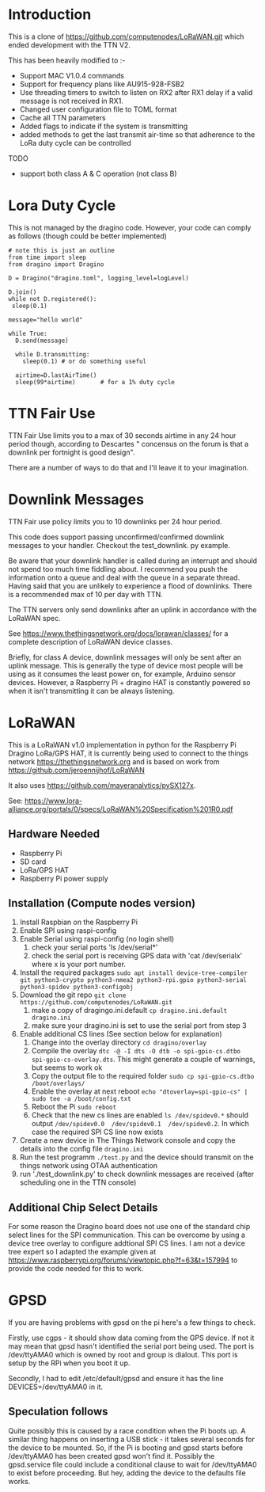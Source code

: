 # Introduction

This is a clone of https://github.com/computenodes/LoRaWAN.git which ended development with the TTN V2.

This has been heavily modified to :-

* Support MAC V1.0.4 commands
* Support for frequency plans like AU915-928-FSB2
* Use threading timers to switch to listen on RX2 after RX1 delay if a valid message is not received in RX1.
* Changed user configuration file to TOML format
* Cache all TTN parameters
* Added flags to indicate if the system is transmitting
* added methods to get the last transmit air-time so that adherence to the LoRa duty cycle can be controlled

TODO

* support both class A & C operation (not class B)

# Lora Duty Cycle

This is not managed by the dragino code. However, your code can comply as follows (though could be better implemented)

```
# note this is just an outline
from time import sleep
from dragino import Dragino

D = Dragino("dragino.toml", logging_level=logLevel)

D.join()
while not D.registered():
 sleep(0.1)

message="hello world"

while True:
  D.send(message)

  while D.transmitting:
    sleep(0.1) # or do something useful

  airtime=D.lastAirTime()
  sleep(99*airtime)       # for a 1% duty cycle

```

# TTN Fair Use

TTN Fair Use limits you to a max of 30 seconds airtime in any 24 hour period though, according to Descartes "
concensus on the forum is that a downlink per fortnight is good design". 

There are a number of ways to do that and I'll leave it to your imagination.


# Downlink Messages

TTN Fair use policy limits you to 10 downlinks per 24 hour period.

This code does support passing unconfirmed/confirmed downlink messages to your handler. Checkout the test_downlink.
py example.

Be aware that your downlink handler is called during an interrupt and should not spend too much time fiddling about.
I recommend you push the information onto a queue and deal with the queue in a separate thread. Having said that you
are unlikely to experience a flood of downlinks. There is a recommended max of 10 per day with TTN.

The TTN servers only send downlinks after an uplink in accordance with the LoRaWAN spec.

See https://www.thethingsnetwork.org/docs/lorawan/classes/ for a complete description of LoRaWAN device classes.

Briefly, for class A device, downlink messages will only be sent after an uplink message. This is generally the type of device most people will be using as it consumes the least power on, for example, Arduino sensor devices. However, a Raspberry Pi + dragino HAT is constantly powered so when it isn't transmitting it can be always listening.


# LoRaWAN
This is a LoRaWAN v1.0 implementation in python for the Raspberry Pi Dragino LoRa/GPS HAT, it is currently being used to connect to the things network https://thethingsnetwork.org and is based on work from https://github.com/jeroennijhof/LoRaWAN

It also uses https://github.com/mayeranalytics/pySX127x.

See: https://www.lora-alliance.org/portals/0/specs/LoRaWAN%20Specification%201R0.pdf

## Hardware Needed
* Raspberry Pi
* SD card
* LoRa/GPS HAT
* Raspberry Pi power supply

## Installation (Compute nodes version)
1. Install Raspbian on the Raspberry Pi
2. Enable SPI using raspi-config
3. Enable Serial using raspi-config (no login shell)
    1. check your serial ports 'ls /dev/serial*'
    2. check the serial port is receiving GPS data with 'cat /dev/serialx' where x is your port number.
4. Install the required packages `sudo apt install device-tree-compiler git python3-crypto python3-nmea2 python3-rpi.gpio python3-serial python3-spidev python3-configobj`
5. Download the git repo `git clone https://github.com/computenodes/LoRaWAN.git`
    1. make a copy of dragingo.ini.default `cp dragino.ini.default dragino.ini`
    2. make sure your dragino.ini is set to use the serial port from step 3
6. Enable additional CS lines (See section below for explanation)
    1. Change into the overlay directory `cd dragino/overlay`
    2. Compile the overlay `dtc -@ -I dts -O dtb -o spi-gpio-cs.dtbo spi-gpio-cs-overlay.dts`.  This might generate a couple of warnings, but seems to work ok
    3. Copy the output file to the required folder `sudo cp spi-gpio-cs.dtbo /boot/overlays/`
    4. Enable the overlay at next reboot `echo "dtoverlay=spi-gpio-cs" | sudo tee -a /boot/config.txt`
    5. Reboot the Pi `sudo reboot`
    6. Check that the new cs lines are enabled `ls /dev/spidev0.*` should output `/dev/spidev0.0  /dev/spidev0.1  /dev/spidev0.2`.  In which case the required SPI CS line now exists
7. Create a new device in The Things Network console and copy the details into the config file `dragino.ini`
8. Run the test programm `./test.py` and the device should transmit on the things network using OTAA authentication
9. run './test_downlink.py' to check downlink messages are received (after scheduling one in the TTN console)

## Additional Chip Select Details
For some reason the Dragino board does not use one of the standard chip select lines for the SPI communication.  This can be overcome by using a device tree overlay to configure addtional SPI CS lines.  I am not a device tree expert so I adapted the example given at https://www.raspberrypi.org/forums/viewtopic.php?f=63&t=157994 to provide the code needed for this to work.  

# GPSD #
If you are having problems with gpsd on the pi here's a few things to check.

Firstly, use cgps - it should show data coming from the GPS device. If not it may mean that gpsd hasn't identified the serial port being used. The port is /dev/ttyAMA0 which is owned by root and group is dialout. This port is setup by the RPi when you boot it up.

Secondly, I had to edit /etc/default/gpsd and ensure it has the line DEVICES=/dev/ttyAMA0 in it.

## Speculation follows ##
Quite possibly this is caused by a race condition when the Pi boots up. A similar thing happens on inserting a USB stick - it takes several seconds for the device to be mounted. So, if the Pi is booting and gpsd starts before /dev/ttyAMA0 has been created gpsd won't find it. Possibly the gpsd.service file could include a conditional clause to wait for /dev/ttyAMA0 to exist before proceeding. But hey, adding the device to the defaults file works.
